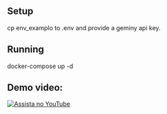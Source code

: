 ## Setup 

cp env_examplo to .env  and provide a geminy api key. 


## Running 

docker-compose up -d 


## Demo video:

[![Assista no YouTube](https://img.youtube.com/vi/LQW3QKVgg9E/0.jpg)](https://www.youtube.com/watch?v=LQW3QKVgg9E)

